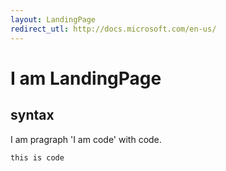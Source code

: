 ```yaml
---
layout: LandingPage
redirect_utl: http://docs.microsoft.com/en-us/
---
```


# I am LandingPage

## syntax

I am pragraph 'I am code' with code.

```
this is code
```



